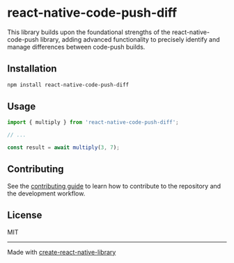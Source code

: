 # react-native-code-push-diff

This library builds upon the foundational strengths of the react-native-code-push library, adding advanced functionality to precisely identify and manage differences between code-push builds.

## Installation

```sh
npm install react-native-code-push-diff
```

## Usage

```js
import { multiply } from 'react-native-code-push-diff';

// ...

const result = await multiply(3, 7);
```

## Contributing

See the [contributing guide](CONTRIBUTING.md) to learn how to contribute to the repository and the development workflow.

## License

MIT

---

Made with [create-react-native-library](https://github.com/callstack/react-native-builder-bob)
